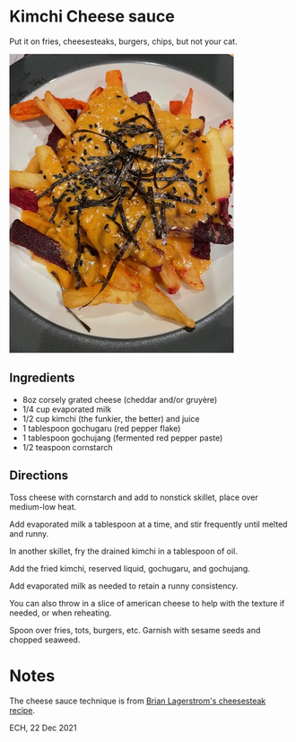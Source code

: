 # Kimchi Cheese sauce

Put it on fries, cheesesteaks, burgers, chips, but not your cat.

![A red-orange cheese sauce on root veggie fries, garnished with sesame seeds and seaweed](kimchi-cheese-sauce.jpg)

## Ingredients 

- 8oz corsely grated cheese (cheddar and/or gruyère)
- 1/4 cup evaporated milk
- 1/2 cup kimchi (the funkier, the better) and juice
- 1 tablespoon gochugaru (red pepper flake)
- 1 tablespoon gochujang (fermented red pepper paste)
- 1/2 teaspoon cornstarch

## Directions

Toss cheese with cornstarch and add to nonstick skillet, place over medium-low heat.

Add evaporated milk a tablespoon at a time, and stir frequently until melted and runny.

In another skillet, fry the drained kimchi in a tablespoon of oil. 

Add the fried kimchi, reserved liquid, gochugaru, and gochujang.

Add evaporated milk as needed to retain a runny consistency. 

You can also throw in a slice of american cheese to help with the texture if needed, or when reheating.

Spoon over fries, tots, burgers, etc. Garnish with sesame seeds and chopped seaweed.

# Notes

The cheese sauce technique is from [Brian Lagerstrom's cheesesteak recipe](https://youtu.be/VtLzdBQh4WE). 

ECH, 22 Dec 2021
